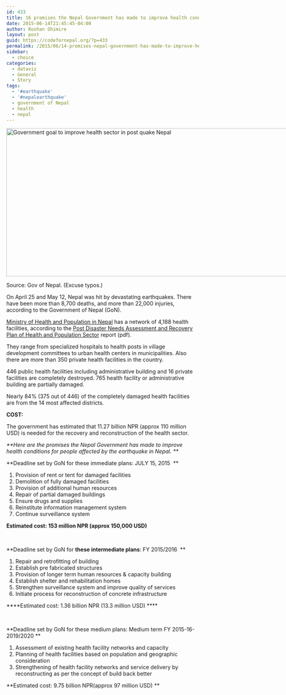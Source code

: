 ```yaml
---
id: 433
title: 16 promises the Nepal Government has made to improve health conditions for people affected by the Earthquake
date: 2015-06-14T21:45:45-04:00
author: Roshan Ghimire
layout: post
guid: https://codefornepal.org/?p=433
permalink: /2015/06/14-promises-nepal-government-has-made-to-improve-health-condition-of-people-affected-by-earthquake/
sidebar:
  - choice
categories:
  - dataviz
  - General
  - Story
tags:
  - '#earthquake'
  - '#nepalearthquake'
  - government of Nepal
  - health
  - nepal
---
```

<div id="attachment_434" style="width: 774px" class="wp-caption alignnone">
  <a href="https://codefornepal.org/wp-content/uploads/2015/06/Screen-Shot-2015-06-14-at-7.53.16-PM.png"><img aria-describedby="caption-attachment-434" class="size-full wp-image-434" src="https://codefornepal.org/wp-content/uploads/2015/06/Screen-Shot-2015-06-14-at-7.53.16-PM.png" alt="Government goal to improve health sector in post quake Nepal" width="764" height="388" srcset="https://codefornepal.org/wp-content/uploads/2015/06/Screen-Shot-2015-06-14-at-7.53.16-PM.png 764w, https://codefornepal.org/wp-content/uploads/2015/06/Screen-Shot-2015-06-14-at-7.53.16-PM-300x152.png 300w" sizes="(max-width: 764px) 100vw, 764px" /></a>
  
  <p id="caption-attachment-434" class="wp-caption-text">
    Source: Gov of Nepal. (Excuse typos.)
  </p>
</div>

On April 25 and May 12, Nepal was hit by devastating earthquakes. There have been more than 8,700 deaths, and more than 22,000 injuries, according to the Government of Nepal (GoN).

<a href="http://dohs.gov.np/" target="_blank">Ministry of Health and Population in Nepal</a> has a network of 4,188 health facilities, according to the <a href="http://reliefweb.int/sites/reliefweb.int/files/resources/150610_pdna_report_health_and_population.pdf" target="_blank">Post Disaster Needs Assessment and Recovery Plan of Health and Population Sector</a> report (pdf).

They range from specialized hospitals to health posts in village development committees to urban health centers in municipalities. Also there are more than 350 private health facilities in the country.

446 public health facilities including administrative building and 16 private facilities are completely destroyed. 765 health facility or administrative building are partially damaged.

Nearly 84% (375 out of 446) of the completely damaged health facilities are from the 14 most affected districts.

**COST:** 

The government has estimated that 11.27 billion NPR (approx 110 million USD) is needed for the recovery and reconstruction of the health sector.

_**Here are the promises the Nepal Government has made to improve health conditions for people affected by the earthquake in Nepal. **_

**Deadline set by GoN for these immediate plans: JULY 15, 2015  **

  1. Provision of rent or tent for damaged facilities
  2. Demolition of fully damaged facilities
  3. Provision of additional human resources
  4. Repair of partial damaged buildings
  5. Ensure drugs and supplies
  6. Reinstitute information management system
  7. Continue surveillance system

****Estimated cost: 153 million NPR (approx 150,000 USD)****

&nbsp;

**Deadline set by GoN for **these intermediate plans**: FY 2015/2016  **

  1. Repair and retrofitting of building
  2. Establish pre fabricated structures
  3. Provision of longer term human resources & capacity building
  4. Establish shelter and rehabilitation homes
  5. Strengthen surveillance system and improve quality of services
  6. Initiate process for reconstruction of concrete infrastructure

****Estimated cost: 1.36 billion NPR (13.3 million USD) ****

&nbsp;

**Deadline set by GoN for these medium plans: Medium term FY 2015-16-2019/2020 **

  1. Assessment of existing health facility networks and capacity
  2. Planning of health facilities based on population and geographic consideration
  3. Strengthening of health facility networks and service delivery by reconstructing as per the concept of build back better

**Estimated cost: 9.75 billion NPR(approx 97 million USD) **